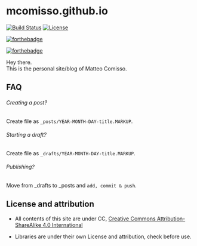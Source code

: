 # mcomisso.github.io
[![Build Status](https://travis-ci.org/mcomisso/mcomisso.github.io.svg?branch=master)](https://travis-ci.org/mcomisso/mcomisso.github.io)
[![License](http://img.shields.io/:license-gpl3-blue.svg)](http://www.gnu.org/licenses/gpl-3.0.html)

[![forthebadge](https://forthebadge.com/images/badges/built-with-love.svg)](https://forthebadge.com)

[![forthebadge](https://forthebadge.com/images/badges/reading-6th-grade-level.svg)](https://forthebadge.com)

Hey there.  
This is the personal site/blog of Matteo Comisso.

## FAQ

###### Creating a post? 

Create file as `_posts/YEAR-MONTH-DAY-title.MARKUP`.

###### Starting a draft?

Create file as `_drafts/YEAR-MONTH-DAY-title.MARKUP`.

###### Publishing?

Move from _drafts to _posts and `add, commit & push`.

## License and attribution

- All contents of this site are under CC, [Creative Commons Attribution-ShareAlike 4.0 International](http://creativecommons.org/licenses/by-sa/4.0/)

- Libraries are under their own License and attribution, check before use.
